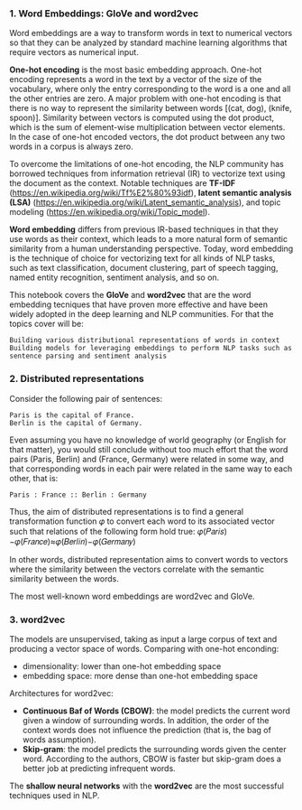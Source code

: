 ### 1. Word Embeddings: GloVe and word2vec

Word embeddings are a way to transform words in text to numerical vectors so that they can be analyzed by standard machine learning algorithms that require vectors as numerical input.

**One-hot encoding** is the most basic embedding approach. One-hot encoding represents a word in the text by a vector of the size of the vocabulary, where only the entry corresponding to the word is a one and all the other entries are zero. A major problem with one-hot encoding is that there is no way to represent the similarity between words [(cat, dog), (knife, spoon)]. Similarity between vectors is computed using the dot product, which is the sum of element-wise multiplication between vector elements. In the case of one-hot encoded vectors, the dot product between any two words in a corpus is always zero.

To overcome the limitations of one-hot encoding, the NLP community has borrowed techniques from information retrieval (IR) to vectorize text using the document as the context. Notable techniques are **TF-IDF** (https://en.wikipedia.org/wiki/Tf%E2%80%93idf), **latent semantic analysis (LSA)** (https://en.wikipedia.org/wiki/Latent_semantic_analysis), and topic modeling (https://en.wikipedia.org/wiki/Topic_model).

**Word embedding** differs from previous IR-based techniques in that they use words as their context, which leads to a more natural form of semantic similarity from a human understanding perspective. Today, word embedding is the technique of choice for vectorizing text for all kinds of NLP tasks, such as text classification, document clustering, part of speech tagging, named entity recognition, sentiment analysis, and so on.

This notebook covers the **GloVe** and **word2vec** that are the word embedding tecniques that have proven more effective and have been widely adopted in the deep learning and NLP communities. For that the topics cover will be:

    Building various distributional representations of words in context
    Building models for leveraging embeddings to perform NLP tasks such as sentence parsing and sentiment analysis

### 2. Distributed representations

Consider the following pair of sentences:

    Paris is the capital of France.
    Berlin is the capital of Germany.

Even assuming you have no knowledge of world geography (or English for that matter), you would still conclude without too much effort that the word pairs (Paris, Berlin) and (France, Germany) were related in some way, and that corresponding words in each pair were related in the same way to each other, that is:

    Paris : France :: Berlin : Germany

Thus, the aim of distributed representations is to find a general transformation function 𝜑
to convert each word to its associated vector such that relations of the following form hold true: 𝜑(𝑃𝑎𝑟𝑖𝑠)−𝜑(𝐹𝑟𝑎𝑛𝑐𝑒)≈𝜑(𝐵𝑒𝑟𝑙𝑖𝑛)−𝜑(𝐺𝑒𝑟𝑚𝑎𝑛𝑦)

In other words, distributed representation aims to convert words to vectors where the similarity between the vectors correlate with the semantic similarity between the words.

The most well-known word embeddings are word2vec and GloVe.

### 3. word2vec
The models are unsupervised, taking as input a large corpus of text and producing a vector space of words. 
Comparing with one-hot enconding:
- dimensionality: lower than one-hot embedding space
- embedding space: more dense than one-hot embedding space

Architectures for word2vec:
- **Continuous Baf of Words (CBOW)**: the model predicts the current word given a window of surrounding words. In addition, the order of the context words does not influence the prediction (that is, the bag of
words assumption).
- **Skip-gram**: the model predicts the surrounding words given the center word. According to the authors, CBOW is faster but skip-gram does a better job at predicting infrequent words.

The **shallow neural networks** with the **word2vec** are the most successful techniques used in NLP.